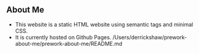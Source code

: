 ## About Me 

* This website is a static HTML website using semantic tags and minimal CSS. 
* It is currently hosted on Github Pages.
/Users/derrickshaw/prework-about-me/prework-about-me/README.md
